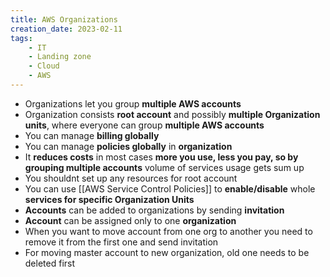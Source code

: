 ```yaml
---
title: AWS Organizations
creation_date: 2023-02-11
tags:
	- IT
	- Landing zone
	- Cloud 
	- AWS
---
```

- Organizations let you group **multiple AWS accounts**
- Organization consists **root account** and possibly **multiple Organization units**, where everyone can group **multiple AWS accounts**
- You can manage **billing globally**
- You can manage **policies globally** in **organization**
- It **reduces costs**  in most cases **more you use, less you pay, so by grouping multiple accounts** volume of services usage gets sum up
- You shouldnt set up any resources for root account
- You can use [[AWS Service Control Policies]] to **enable/disable** whole **services for specific Organization Units**
- **Accounts** can be added to organizations by sending **invitation**
- **Account** can be assigned only to one **organization**
- When you want to move account from one org to another you need to remove it from the first one and send invitation
- For moving master account to new organization, old one needs to be deleted first
